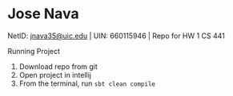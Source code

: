 # Jose Nava

NetID: jnava35@uic.edu | UIN: 660115946 | Repo for HW 1 CS 441

Running Project
1. Download repo from git
2. Open project in intellij
3. From the terminal, run `sbt clean compile`
